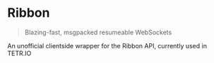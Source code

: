 # Ribbon

> Blazing-fast, msgpacked resumeable WebSockets

An unofficial clientside wrapper for the Ribbon API, currently used in TETR.IO
